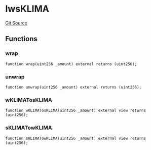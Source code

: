 # IwsKLIMA
[Git Source](https://github.com/KlimaDAO/klimadao-solidity/blob/d2235caa445c673ffcb1a4a1d8c97c8c3cba5198/src/retirement_v1/interfaces/IwsKLIMA.sol)


## Functions
### wrap


```solidity
function wrap(uint256 _amount) external returns (uint256);
```

### unwrap


```solidity
function unwrap(uint256 _amount) external returns (uint256);
```

### wKLIMATosKLIMA


```solidity
function wKLIMATosKLIMA(uint256 _amount) external view returns (uint256);
```

### sKLIMATowKLIMA


```solidity
function sKLIMATowKLIMA(uint256 _amount) external view returns (uint256);
```

